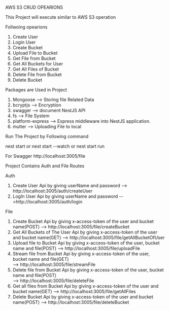AWS S3 CRUD OPEARIONS 

This Project will execute similar to AWS S3 operation

Follwoing opearions
1. Create User
2. Login User 
3. Create Bucket
4. Upload File to Bucket
5. Get File from Bucket
6. Get All Buckets for User
7. Get All Files of Bucket
6. Delete File from Bucket
7. Delete Bucket 


Packages are Used in Project

1. Mongoose --> Storing file Related Data
2. bcryptjs --> Encryption
3. swagger  --> document NestJS API
4. fs       --> File System
5. platform-express --> Express middleware into NestJS application.
6. multer   --> Uploading File to local 


Run The Project by Following command

nest start 
or
nest start --watch
or
nest start run


For Swagger 
http://localhost:3005/file


Project Contains Auth and File Routes

Auth
1. Create User Api by giving userName and password --> http://localhost:3005/auth/createUser 
2. LogIn User Api by giving userName and password -->http://localhost:3005/auth/login


File
1. Create Bucket Api by giving x-access-token of the user and bucket name(POST)
   --> http://localhost:3005/file/createBucket
2. Get All Buckets of The User Api by giving x-access-token of the user and bucket name(GET)
   --> http://localhost:3005/file/getAllBucketOfUser 
3. Upload file to Bucket Api by giving x-access-token of the user, bucket name and file(POST)
   --> http://localhost:3005/file/uploadFile
4. Stream file from Bucket Api by giving x-access-token of the user, bucket name and file(GET)   
   -->  http://localhost:3005/file/streamFile
5. Delete file from Bucket Api by giving x-access-token of the user, bucket name and file(POST)   
  -->  http://localhost:3005/file/deleteFile
6. Get all files from Bucket Api by giving x-access-token of the user and bucket name(GET)
  -->  http://localhost:3005/file/getAllFiles
7. Delete Bucket Api by giving x-access-token of the user and bucket name(POST)
  -->  http://localhost:3005/file/deleteBucket